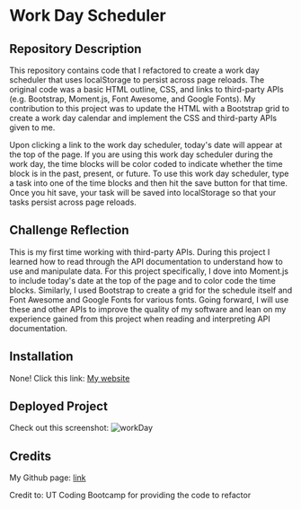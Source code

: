 # Work Day Scheduler


## Repository Description

This repository contains code that I refactored to create a work day scheduler that uses localStorage to persist across page reloads. The original code was a basic HTML outline, CSS, and links to third-party APIs (e.g. Bootstrap, Moment.js, Font Awesome, and Google Fonts). My contribution to this project was to update the HTML with a Bootstrap grid to create a work day calendar and implement the CSS and third-party APIs given to me. 

Upon clicking a link to the work day scheduler, today's date will appear at the top of the page. If you are using this work day scheduler during the work day, the time blocks will be color coded to indicate whether the time block is in the past, present, or future. To use this work day scheduler, type a task into one of the time blocks and then hit the save button for that time. Once you hit save, your task will be saved into localStorage so that your tasks persist across page reloads.

## Challenge Reflection

This is my first time working with third-party APIs. During this project I learned how to read through the API documentation to understand how to use and manipulate data. For this project specifically, I dove into Moment.js to include today's date at the top of the page and to color code the time blocks. Similarly, I used Bootstrap to create a grid for the schedule itself and Font Awesome and Google Fonts for various fonts. Going forward, I will use these and other APIs to improve the quality of my software and lean on my experience gained from this project when reading and interpreting API documentation.

## Installation

None! Click this link: [My website](https://ggamb.github.io/work-day-challenge-5/)

## Deployed Project

Check out this screenshot: ![workDay](https://user-images.githubusercontent.com/86434738/132953407-c28ca92f-e945-47c0-a018-059fd67b69a6.png)

## Credits

My Github page: [link](https://github.com/ggamb)

Credit to: UT Coding Bootcamp for providing the code to refactor
